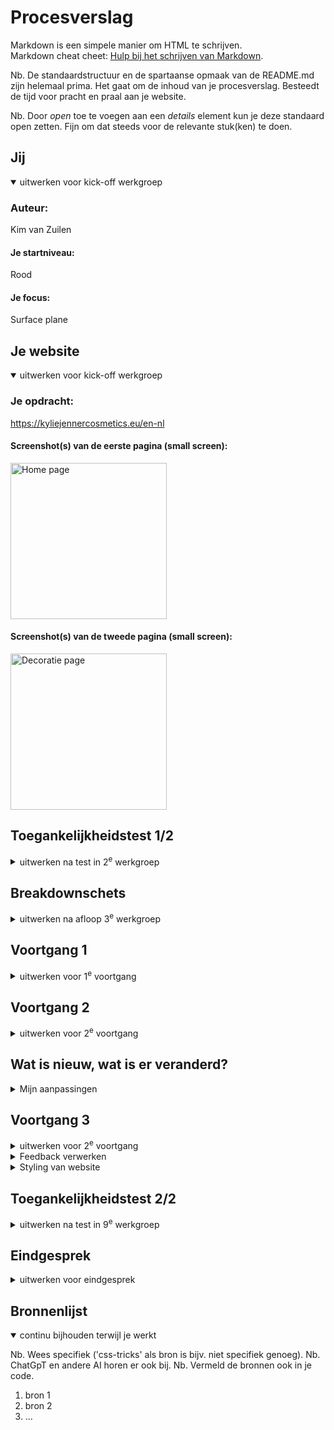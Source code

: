 # Procesverslag
Markdown is een simpele manier om HTML te schrijven.  
Markdown cheat cheet: [Hulp bij het schrijven van Markdown](https://github.com/adam-p/markdown-here/wiki/Markdown-Cheatsheet).

Nb. De standaardstructuur en de spartaanse opmaak van de README.md zijn helemaal prima. Het gaat om de inhoud van je procesverslag. Besteedt de tijd voor pracht en praal aan je website.

Nb. Door *open* toe te voegen aan een *details* element kun je deze standaard open zetten. Fijn om dat steeds voor de relevante stuk(ken) te doen.



## Jij

<details open>
  <summary>uitwerken voor kick-off werkgroep</summary>

  ### Auteur:
  Kim van Zuilen

  #### Je startniveau:
  Rood

  #### Je focus:
  Surface plane
 
</details>





## Je website

<details open>
  <summary>uitwerken voor kick-off werkgroep</summary>

  ### Je opdracht:
  https://kyliejennercosmetics.eu/en-nl

  #### Screenshot(s) van de eerste pagina (small screen): 
  <img src="readme-images/home-page-full.png" width="250px" alt="Home page">


  #### Screenshot(s) van de tweede pagina (small screen):
  <img src="readme-images/rewardpage-kylie.jpg" width="250px" alt="Decoratie page">
 
</details>


## Toegankelijkheidstest 1/2

<details>
  <summary>uitwerken na test in 2<sup>e</sup> werkgroep</summary>

  ### Bevindingen
  Ik heb het onderzoek samen met Belle uitgevoerd.
  De images van mijn van bevindingen : 
  <img src="readme-images/wcg-checklist-1.png" width="350px" alt="wcg checklist">
    <img src="readme-images/wcg-checklist-2.png" width="350px" alt="wcg checklist">
      <img src="readme-images/wcg-checklist-3.png" width="350px" alt="wcg checklist">
        <img src="readme-images/wcg-checklist-4.png" width="350px" alt="wcg checklist">
          <img src="readme-images/wcg-checklist-5.png" width="350px" alt="wcg checklist">

  ### Belangrijkste bevindingen
  Uit mijn onderzoek is gebleken dat de reader niet goed werkt in de pagina,
  want hij gaat het hele menu langs, ook als het menu niet is uitgeklapt. Dit is niet
  erg gebruiksvriendelijk want dan moet de gebruiker super lang wachten voordat de juiste 
  informatie wordt opgenoemd!


 - Images hebben niet overal beschrijvingen of de alts worden niet goed beschreven bij de content
 - Veel fouten in de validator 
 - Alles op mobiel ziet er goed uit, maar als je op de website telefoon niveau doet,
 ziet het er raar uit!
 - Maakt alleen gebruik van h2, geen goede ordening van de headings
 - De video op de pagina kan je niet zelf stoppen
 - geen dark mode omdat alles in het roze is


        
 


</details>


## Breakdownschets

<details>
  <summary>uitwerken na afloop 3<sup>e</sup> werkgroep</summary>

 ### Breakdowns before feedback: 

  #### dynamisch deel (bijv menu): 
  <img src="readme-images/breakdown-menu-kylie.png" width="250px" alt="breakdown 1">

  #### wellicht nog een dynamisch deel (bijv filter): 
<img src="readme-images/breakdown-sectie.png" width="400px" alt="breakdown 2">
<img src="readme-images/breakdown-sectie2.png" width="400px" alt="breakdown 3">


 ### Breakdowns after feedback: 
 #### de hele pagina: 
 <img src="readme-images/reward-full-breakdown.png" width="400px" alt="full breakdown reward after feedback">
 <img src="readme-images/home-breakdown-after-.png" width="400px" alt="full breakdown reward after feedback">

</details>





## Voortgang 1

<details>
  <summary>uitwerken voor 1<sup>e</sup> voortgang</summary>

  ### Stand van zaken
  In de eerste week had ik veel vooruitgang geboekt met mijn website, maar in de tweede week had ik een 
  deadline van een ander vak waarom ik iets minder had uitgewerkt van de Html en css code.

  Wel had ik een goed begin gemaakt aan de breakdown schetsen en de opbouw van de html. 
  Wat ik lastig vond, was dat ik gewend ben om gebruik te maken van Classes. In de klas werd uitgelegd
  dat er geen gebruik hiervan gemaakt mag worden, dus hier moet ik wel echt aan gaan wennen. 

  Ik had in mijn code wel gebruik gemaakt van classes dus dit moet ik veranderen voordat ik verder ga met
  mijn css code! 

  <img src="readme-images/gebruik-van-class.png" width="300px" alt="gebruik van classes">
  

  ### Verslag van meeting
 In de meeting heb ik aangegeven dat ik het lastig vind om zonder classes te werken. 
 De studentbegeleider heeft een paar voorbeelden laten zien zoals;
 - nth of type 
 - has()
 Dus ik ga deze opties zeker uitproberen 

Ook vond hij de opstelling van mijn Html niet helemaal goed dus dit moet ik gaan aanpassen!
</details>





## Voortgang 2 

<details>
  <summary>uitwerken voor 2<sup>e</sup> voortgang</summary>

  ### Stand van zaken
  Wat heb ik tot nu toe gedaan:
  - breakdown schetsen aangepast, meer gebruik gemaakt van lists, geen classes, beter gebruik van sections & articles
  - Html code volledig gemaakt voor beide pagina's
  - Css styling van navigatie (nog niet volledig)
  - Css styling van footer (nog niet perfect)
  - Css general styling 
  - Css geoefent met nth-of-type, last-of-type, custom properties enzv


 ### Verslag van meeting
 Gepsrek gevoerd met Danny
 Mijn vooruitgang was positief, wel waren er een paar (kleine) dingetjes waar ik nog wel tijd aan moet besteden!
 De punten waar ik aandacht aan moet besteden:
 - headings aanpassen
 - grid oefenen maken en dit toevoegen aan website 
 - Grid in navigatie toepassen (als grid lukt) > grid met 8 lijnen
 - 5 punten uitkiezen voor surface plane
 - Dark mode hoeft niet per se zwart te zijn, maar dat ik wel kan aantonen dat ik weet hoe het werkt > goede mogelijkheid is om de donkere en lichte kleuren roze om te draaien!
 - micro interacties toevoegen
 - fish oefening voor grid 
 - codepen voor grid met een product, https://codepen.io/shooft/pen/yLKjzWa

</details>

## Wat is nieuw, wat is er veranderd?

<details>
  <summary>Mijn aanpassingen </summary>

  ### Wat is nieuw?
  Voor surface plane is 1 optie dark mode. Ik heb hiervoor andere kleuren roze uitgekozen.
  <img src="readme-images/darkmode-colors.png" width="400px" alt="colors of darkmode colors">

  De 5 punten van surface plane:
  <ol>
  <li>1.Darkmode, custom properties aanpassen met js </li>
   <li>2. video/geluidje toevoegen "rise and shine"</li>
    <li>3. animatie "feedback" of "loading" </li>
     <li>4. (has)</li>
      <li>5. complete micro interacties, werkende hamburgermenu</li>
  </ol>

  #### 7 januari 2025
  Dagplanning: headings weghalen, fish grid toevoegen, micro interacties uitkiezen 
  Ik ben op deze dag alle opdrachten van grid nagelopen
   <img src="readme-images/code-article-grid.png" width="400px" alt="opdracht grid fish">




</details>


## Voortgang 3 
<details>
  <summary>uitwerken voor 2<sup>e</sup> voortgang</summary>

  ### Stand van zaken
  Wat heb ik tot nu toe gedaan:
  - Feedback verwerkt van vorige voortgangsgesprek : headings veranderd, custom properties aangevuld, surface plane 5 opties uitgekozen, ik heb meer gebruik gemaakt van unordered lists, geoefend met grid. 

  De punten waar ik tegenaan loop:
  Heb bijna de hele styling van pagina 1 af alleen pagina 2 is dan moeilijker te stijlen, hoe los ik dit op? Ik had voor nu voor de main van page 2 een class gebruikt. 


 ### Verslag van meeting
 Gepsrek gevoerd met Danny
 De vooruitgang was vrij positief. 

 De punten waar ik aan nog moet werken:
 - Voor surface plan zijn de 5 punten nu: 1. background kylie, 2. darkmode, 3.geluidje toevoegen, 4. gebruik van has(), 5. dialog transition toevoegen + de hamburgermenu micro interaction
 - Ik moet nog goed gaan kijken naar wat is article, section zodat het makkelijker is bij stylen. 
 - Buttons en general css code los zetten van andere extra stylingen, scheelt werk!
 - Class mag je wel gebruiken als het niet anders kan
 - Gebruik van class bij reward pagina > vip tiers, points 

</details>

<details>
  <summary>Feedback verwerken </summary>

  #### 10 januari 2025
  Dagplanning: 
  - General css styling losmaken van andere styling
  - Home page af stijlen 
  - 2 surface plane options afmaken 

</details>


<details>
  <summary> Styling van website </summary>

  #### 13 januari 2025
  - Styling van allebei de pagina's afgemaakt 

  #### 14 januari 2025
  Ik heb vandaag nog een checklist gemaakt van dingen die nog gedaan moeten 
  worden voor vrijdag 15:00!

  Tijdens het coderen wist ik niet meer zeker in wat voor grootte telefoon ik moest nemen.
  Uit de opdracht kwam ik erachter dat ik voor een te grootte telefoon programmeerde, het moet namelijk voor Iphone SE, 375 x 667. 


<img src="readme-images/aantekeningen.png" width="400px" alt="aantekeningen van dingen die ik nog moet doen">
</details>

## Toegankelijkheidstest 2/2 

<details>
  <summary>uitwerken na test in 9<sup>e</sup> werkgroep</summary>

  <img src="readme-images/Wcaglist-2.2.png" width="400px" alt="Wcag check 2">
    <img src="readme-images/Wcaglist-2.3.png" width="400px" alt="Wcag check 2">
      <img src="readme-images/Wcaglist-2.4.png" width="400px" alt="Wcag check 2">
        <img src="readme-images/Wcaglist-2.5.png" width="400px" alt="Wcag check 2">
          <img src="readme-images/Wcaglist-2.png" width="400px" alt="Wcag check 2">

  ### Bevindingen
  De wcag list is uitgevoerd met Madelief. 1 van de vragen is zet je code in de code validator en ik ben toen erg geschrokken.
  Tijdens het coderen heb ik onbewust een paar domme fouten gemaakt met section, dit heb ik allemaal moeten oplossen!
       <img src="readme-images/probelemen-validator.png" width="400px" alt="validator errors">
  Ik heb de wcag list als houdvast gehad tijdens het coderen zoals;
  - video moet je kunnen pauseren 
  - ik heb audio toegevoegd
  - gebruik van headings 
  - gebruik van lists
  - images hebben alt 
  - gebruik van a voor links 
  - gebruik van buttons voor knoppen 

</details>




## Eindgesprek 

<details>
  <summary>uitwerken voor eindgesprek</summary>

  ### Je uitkomst - karakteristiek screenshots:
  <img src="readme-images/dummy-plaatje.jpg" width="375px" alt="uitomst opdracht 1">


  ### Dit ging goed/Heb ik geleerd: 
  Korte omschrijving met plaatjes

  <img src="readme-images/dummy-plaatje.jpg" width="375px" alt="top">


  ### Dit was lastig/Is niet gelukt:
  Korte omschrijving met plaatjes

  <img src="readme-images/dummy-plaatje.jpg" width="375px" alt="bummer">
</details>





## Bronnenlijst

<details open>
  <summary>continu bijhouden terwijl je werkt</summary>

  Nb. Wees specifiek ('css-tricks' als bron is bijv. niet specifiek genoeg). 
  Nb. ChatGpT en andere AI horen er ook bij.
  Nb. Vermeld de bronnen ook in je code.

  1. bron 1
  2. bron 2
  3. ...

</details>
